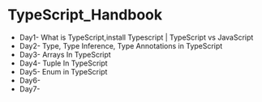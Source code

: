 # TypeScript_Handbook


- Day1- What is TypeScript,install Typescript | TypeScript vs JavaScript
- Day2- Type, Type Inference, Type Annotations in TypeScript
- Day3-  Arrays In TypeScript
- Day4- Tuple In TypeScript
- Day5- Enum in TypeScript
- Day6- 
- Day7- 